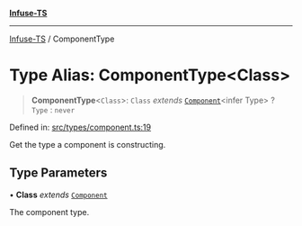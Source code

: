 [**Infuse-TS**](../README.md)

***

[Infuse-TS](../README.md) / ComponentType

# Type Alias: ComponentType\<Class\>

> **ComponentType**\<`Class`\>: `Class` *extends* [`Component`](Component.md)\<infer Type\> ? `Type` : `never`

Defined in: [src/types/component.ts:19](https://github.com/D-Kay6/Infuse-TS/blob/10bae258e5f565f29eb517fd3b4bbd7f4f6e62d8/src/types/component.ts#L19)

Get the type a component is constructing.

## Type Parameters

• **Class** *extends* [`Component`](Component.md)

The component type.
